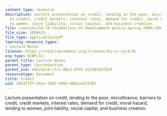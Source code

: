 ```yaml
---
content_type: resource
description: Lecture presentation on credit, lending to the poor, microfinance, barriers
  to credit, credit markets, interest rates, demand for credit, moral hazard, lending
  to women, joint liability, social capital, and business creation.
file: /courses/14-74-foundations-of-development-policy-spring-2009/c0937f5f54ce7603b984b001a2d74387_MIT14_74s09_lec22.pdf
file_size: 2056415
file_type: application/pdf
learning_resource_types:
- Lecture Notes
license: https://creativecommons.org/licenses/by-nc-sa/4.0/
ocw_type: OCWFile
parent_title: Lecture Notes
parent_type: CourseSection
parent_uid: e92cbec9-cfc1-08c2-4f45-41249c93f828
resourcetype: Document
title: Credit
uid: c0937f5f-54ce-7603-b984-b001a2d74387
---
```

Lecture presentation on credit, lending to the poor, microfinance, barriers to credit, credit markets, interest rates, demand for credit, moral hazard, lending to women, joint liability, social capital, and business creation.